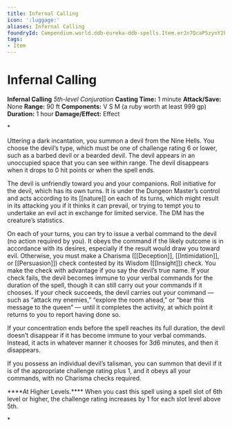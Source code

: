 ```yaml
---
title: Infernal Calling
icon: ':luggage:'
aliases: Infernal Calling
foundryId: Compendium.world.ddb-eureka-ddb-spells.Item.erJn7QcaP5zynY2k
tags:
- Item
---
```


# Infernal Calling

**Infernal Calling**
_5th-level Conjuration_
**Casting Time:** 1 minute
**Attack/Save:** None
**Range:** 90 ft
**Components:** V S M (a ruby worth at least 999 gp)
**Duration:** 1 hour
**Damage/Effect:** Effect

*<p class="Core-Styles_Core-Body">Uttering a dark incantation, you summon a devil from the Nine Hells. You choose the devil’s type, which must be one of challenge rating 6 or lower, such as a barbed devil or a bearded devil. The devil appears in an unoccupied space that you can see within range. The devil disappears when it drops to 0 hit points or when the spell ends.</p>
<p class="Core-Styles_Core-Body">The devil is unfriendly toward you and your companions. Roll initiative for the devil, which has its own turns. It is under the Dungeon Master’s control and acts according to its [[nature]] on each of its turns, which might result in its attacking you if it thinks it can prevail, or trying to tempt you to undertake an evil act in exchange for limited service. The DM has the creature’s statistics.</p>
<p class="Core-Styles_Core-Body">On each of your turns, you can try to issue a verbal command to the devil (no action required by you). It obeys the command if the likely outcome is in accordance with its desires, especially if the result would draw you toward evil. Otherwise, you must make a Charisma ([[Deception]], [[Intimidation]], or [[Persuasion]]) check contested by its Wisdom ([[Insight]]) check. You make the check with advantage if you say the devil’s true name. If your check fails, the devil becomes immune to your verbal commands for the duration of the spell, though it can still carry out your commands if it chooses. If your check succeeds, the devil carries out your command — such as “attack my enemies,” “explore the room ahead,” or “bear this message to the queen” — until it completes the activity, at which point it returns to you to report having done so.</p>
<p class="Core-Styles_Core-Body">If your concentration ends before the spell reaches its full duration, the devil doesn’t disappear if it has become immune to your verbal commands. Instead, it acts in whatever manner it chooses for 3d6 minutes, and then it disappears.</p>
<p class="Core-Styles_Core-Body">If you possess an individual devil’s talisman, you can summon that devil if it is of the appropriate challenge rating plus 1, and it obeys all your commands, with no Charisma checks required.</p>
<p class="Core-Styles_Core-Body"><span class="Serif-Character-Style_Inline-Subhead-Serif">****At Higher Levels.**** </span>When you cast this spell using a spell slot of 6th level or higher, the challenge rating increases by 1 for each slot level above 5th.</p>*